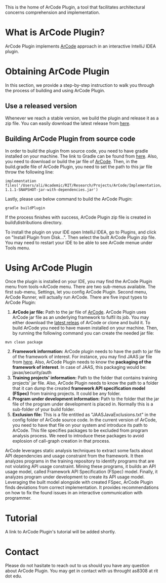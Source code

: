 This is the home of ArCode Plugin, a tool that facilitates architectural concerns comprehension and implementation. 

# What is ArCode Plugin?
ArCode Plugin implements [ArCode](https://arxiv.org/abs/2102.08372) approach in an interactive IntelliJ IDEA plugin.

# Obtaining ArCode Plugin
In this section, we provide a step-by-step instruction to walk you through the process of building and using ArCode Plugin.

## Use a released version
Whenever we reach a stable version, we build the plugin and release it as a zip file. You can easily download the latest release from [here](../../releases/). 

## Building ArCode Plugin from source code
In order to build the plugin from source code, you need to have gradle installed on your machine. The link to Gradle can be found from [here](https://gradle.org/). Also, you need to download or build the jar file of [ArCode](https://github.com/SoftwareDesignLab/ArCode). Then, in the build.gradle file of ArCode Plugin, you need to set the path to this jar file throw the following line:
```
implementation files('/Users/ali/Academic/RIT/Research/Projects/ArCode/Implementation/arcode/target/arcode-1.1.1-SNAPSHOT-jar-with-dependencies.jar')
```

Lastly, please use below command to build the ArCode Plugin:
```
gradle buildPlugin
```

If the process finishes with success, ArCode Plugin zip file is created in build\distributions directory.

To install the plugin on your IDE open IntelliJ IDEA, go to Plugins, and click on "Install Plugin from Disk...". Then select the built ArCode Plugin zip file.
You may need to restart your IDE to be able to see ArCode menue under Tools menu.

# Using ArCode Plugin
Once the plugin is installed on your IDE, you may find the ArCode Plugin menu from tools->ArCode menu. There are two sub-menus available. The first sub-menu, Settings, let you config ArCode Plugin.
Second menu, ArCode Runner, will actually run ArCode. There are five input types to ArCode Plugin:

1. **ArCode jar file:** Path to the jar file of [ArCode](https://github.com/SoftwareDesignLab/ArCode). ArCode Plugin uses ArCode jar file as an underlying framework to fulfil its job. You may either download the [latest releas](https://github.com/SoftwareDesignLab/ArCode/releases) of ArCode or clone and build it. To build ArCode you need to have maven installed on your machine. Then, by running the following command you can create the needed jar file:
```
mvn clean package
```

2. **Framework information:** ArCode plugin needs to have the path to jar file of the framework of interest. For instance, you may find JAAS jar file from [here](https://github.com/SoftwareDesignLab/ArCode/blob/main/Frameworks/JAAS.jar). Also, ArCode Plugin needs to know the **packaging of the framework of interest**. In case of JAAS, this packaging would be: javax/security/auth
3. **Training projects' information:** Path to the folder that contains training projects' jar file. Also, ArCode Plugin needs to know the path to a folder that it can dump the created **framework API specification model (FSpec)** from training projects. It could be any folder.
4. **Program under development information:** Path to the folder that the jar file of the program under development is placed in. Normally this is a sub-folder of your build folder.
5. **Exclusion file:** This is a file entitled as "JAASJavaExclusions.txt" in the config folder of ArCode source code. In the current version of ArCode, you need to have that file on your system and introduce its path to ArCode. This file specifies packages to be excluded from program analysis process. We need to introduce these packages to avoid explosion of call-graph creation in that process.

ArCode leverages static analysis techniques to extract some facts about API dependencies and usage constraint from the framework. It then analyzes programs in the training repository to identify programs that are not violating API usage constraint. Mining these programs, it builds an API usage model, called Framework API Specification (FSpec) model. Finally, it analyzes program under development to create its API usage model. Leveraging the built model alongside with created FSpec, ArCode Plugin finds deviations from correct implementation. It provides recommendations on how to fix the found issues in an interactive communication with programmer. 

# Tutorial
A link to ArCode Plugin's tutorial will be added shortly.

# Contact
Please do not hasitate to reach out to us should you have any question about ArCode Plugin. You may get in contact with us throught as8308 at rit dot edu.

